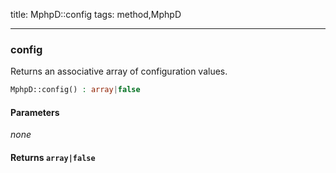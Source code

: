 title: MphpD::config
tags: method,MphpD

---

<div class="method">
<h3 class="method-name">config</h3>
<p>Returns an associative array of configuration values.</p>

```php
MphpD::config() : array|false
```

#### Parameters

*none*


#### Returns `array|false`




</div>